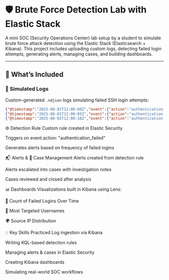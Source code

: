 # 🛡️ Brute Force Detection Lab with Elastic Stack

A mini SOC (Security Operations Center) lab setup by a student to simulate brute force attack detection using the Elastic Stack (Elasticsearch + Kibana). This project includes uploading custom logs, detecting failed login attempts, generating alerts, managing cases, and building dashboards.

---

## 🚀 What’s Included

### 📄 Simulated Logs  
Custom-generated `.ndjson` logs simulating failed SSH login attempts:
```json
{"@timestamp":"2025-08-01T12:00:00Z","event":{"action":"authentication_failed"},"user":{"name":"admin"},"source":{"ip":"192.168.1.10"}}
{"@timestamp":"2025-08-01T12:00:05Z","event":{"action":"authentication_failed"},"user":{"name":"root"},"source":{"ip":"192.168.1.10"}}
{"@timestamp":"2025-08-01T12:00:10Z","event":{"action":"authentication_failed"},"user":{"name":"guest"},"source":{"ip":"192.168.1.10"}}
```
⚙️ Detection Rule
Custom rule created in Elastic Security

Triggers on event.action: "authentication_failed"

Generates alerts based on frequency of failed logins

📬 Alerts & 📁 Case Management
Alerts created from detection rule

Alerts escalated into cases with investigation notes

Cases reviewed and closed after analysis

📊 Dashboards
Visualizations built in Kibana using Lens:

🔢 Count of Failed Logins Over Time

👤 Most Targeted Usernames

🌍 Source IP Distribution

💡 Key Skills Practiced
Log ingestion via Kibana

Writing KQL-based detection rules

Managing alerts & cases in Elastic Security

Creating Kibana dashboards

Simulating real-world SOC workflows
